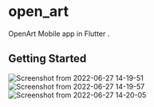 # open_art

OpenArt Mobile app in Flutter .

## Getting Started
![Screenshot from 2022-06-27 14-19-51](https://user-images.githubusercontent.com/65494864/175906258-5dc6c47c-472e-48c2-bf32-2e99f24b9b4a.png)
![Screenshot from 2022-06-27 14-19-57](https://user-images.githubusercontent.com/65494864/175906273-92e85d89-2858-4717-a788-1b1591abd53a.png)
![Screenshot from 2022-06-27 14-20-05](https://user-images.githubusercontent.com/65494864/175906281-f80d5168-a62a-4fe9-a125-e581a01f11c9.png)
